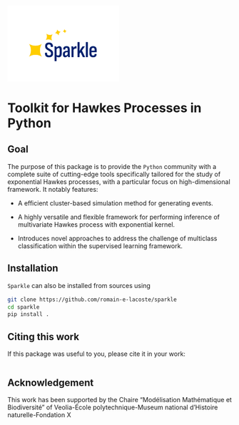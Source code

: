 
<a href="https://github.com/romain-e-lacoste/sparkle">
    <img src="doc/logos/sparkle-logo-black.svg" alt="Sparkle black logo" width=250/>
</a>


# Toolkit for Hawkes Processes in Python


## Goal

The purpose of this package is to provide the `Python` community with 
a complete suite of cutting-edge tools specifically tailored for 
the study of exponential Hawkes processes, with a particular focus 
on high-dimensional framework. It notably features:

  * A efficient cluster-based simulation method for generating events.

  * A highly versatile and flexible framework for performing inference of 
    multivariate Hawkes process with exponential kernel. 

  * Introduces novel approaches to address the challenge of multiclass 
    classification within the supervised learning framework.


## Installation

`Sparkle` can also be installed from sources using
```bash
git clone https://github.com/romain-e-lacoste/sparkle
cd sparkle
pip install .
```

## Citing this work

If this package was useful to you, please cite it in your work:

```bibtex

```

## Acknowledgement

This work has been supported by the Chaire “Modélisation Mathématique et Biodiversité”
of Veolia-École polytechnique-Museum national d’Histoire naturelle-Fondation X